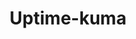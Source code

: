 ---
draft: false
title: Uptime-kuma
content:
  id: uptime-kuma
  name: Uptime-kuma
  logo: /images/hosting-and-infrastructure/monitoring/uptime-kuma/logo.png
  website: https://uptime.kuma.pet/
  iframe_website: /website-iframe/hosting-and-infrastructure/monitoring/uptime-kuma
  dashboardImage: /images/hosting-and-infrastructure/monitoring/uptime-kuma/screenshot-1.jpg
  short_description: Uptime Kuma is a self-hosted monitoring tool like Uptime Robot.
  description: Uptime Kuma is a self-hosted, open-source, fancy uptime monitoring and alerting system. It can monitor HTTP, HTTP with keyword, TCP, Ping and even DNS systems. Similar to Uptime Robot, it supports multiple notification systems.
  features:
    - title: Website & SSL monitoring
      description: Uptime Kuma ensures reliable monitoring so you can be warned before any significant trouble. It saves you money. You won't lose visitors because of an expired SSL certificate. And you'll get notified 30, 14 and 7 days before expiration so you have time to renew.
    - title: Ping monitoring
      description: With Uptime Kuma, you can leverage one of the tools that administrators most use to check the availability of network devices.
    - title: Port monitoring
      description: Is the email service still up? Or what about the critical database server? Uptime Kuma allows you to monitor any specific service running on any port.
    - title: Cron job monitoring
      description: Uptime Kuma includes cron or heartbeat monitoring of recurring background jobs or intranet devices connected to the internet.
  screenshots:
    - /images/hosting-and-infrastructure/monitoring/uptime-kuma/screenshot-1.jpg
    - /images/hosting-and-infrastructure/monitoring/uptime-kuma/screenshot-2.jpg
---